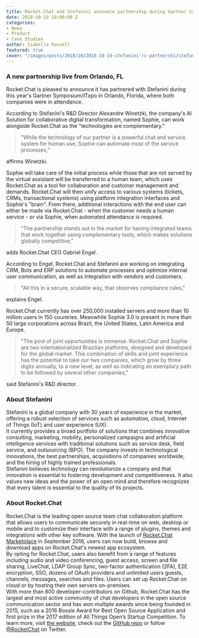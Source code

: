 ```yaml
---
title: Rocket.Chat and Stefanini announce partnership during Gartner Symposium/ITxpo
date: 2018-10-19 10:00:00 Z
categories:
- News
- Product
- Case Studies
author: Isabella Russell
featured: true
cover: "/images/posts/2018/10/2018-10-19-stefanini-rc-partnershi/stefanini-rc-cover.png"
---
```


### A new partnership live from Orlando, FL

Rocket.Chat is pleased to announce it has partnered with Stefanini during this year's Gartner Symposium/ITxpo in Orlando, Florida, where both companies were in attendance.

According to Stefanini's R&D Director Alexandre Winetzki, the company's AI Solution for collaborative digital transformation, named Sophie, can work alongside Rocket.Chat as the "technologies are complementary."

> "While the technology of our partner is a powerful chat and service system for human use, Sophie can automate most of the service processes,"

affirms Winetzki.

Sophie will take care of the initial process while those that are not served by the virtual assistant will be transferred to a human team, which uses Rocket.Chat as a tool for collaboration and customer management and demands. Rocket.Chat will then unify access to various systems (tickets, CRMs, transactional systems) using platform integration interfaces and Sophie's "brain". From there, additional interactions with the end user can either be made via Rocket.Chat - when the customer needs a human service - or via Sophie, when automated attendance is required.


> "The partnership stands out in the market for having integrated teams that work together using complementary tools, which makes solutions globally competitive,"

adds Rocket.Chat CEO Gabriel Engel.

According to Engel, Rocket.Chat and Stefanini are working on integrating CRM, Bots and ERP solutions to automate processes and optimize internal user communication, as well as integration with vendors and customers.

> "All this in a secure, scalable way, that observes compliance rules,"

explains Engel.

Rocket.Chat currently has over 250,000 installed servers and more than 10 million users in 150 countries. Meanwhile Sophie 3.0 is present in more than 50 large corporations across Brazil, the United States, Latin America and Europe.

> "The pool of joint opportunities is immense. Rocket.Chat and Sophie are two internationalized Brazilian platforms, designed and developed for the global market. This combination of skills and joint experience has the potential to take our two companies, which grow by three digits annually, to a new level, as well as indicating an exemplary path to be followed by several other companies,"

said Stefanini's R&D director.

### About Stefanini

Stefanini is a global company with 30 years of experience in the market, offering a robust selection of services such as automation, cloud, Internet of Things (IoT) and user experience (UX).
<br/>It currently provides a broad portfolio of solutions that combines innovative consulting, marketing, mobility, personalized campaigns and artificial intelligence services with traditional solutions such as service desk, field service, and outsourcing (BPO). The company invests in technological innovations, the best partnerships, acquisitions of companies worldwide, and the hiring of highly trained professionals.
<br/>Stefanini believes technology can revolutionize a company and that innovation is essential to fostering development and competitiveness. It also values new ideas and the power of an open mind and therefore recognizes that every talent is essential to the quality of its projects.


### About Rocket.Chat

Rocket.Chat is the leading open source team chat collaboration platform that allows users to communicate securely in real-time on web, desktop or mobile and to customize their interface with a range of plugins, themes and integrations with other key software. With the launch of [Rocket.Chat Marketplace](https://rocket.chat/2018/08/31/introducing-rocket-chat-marketplace/) in September 2018, users can now build, browse and download apps on Rocket.Chat's newest app ecosystem.
<br/>By opting for Rocket.Chat, users also benefit from a range of features including audio and video conferencing, guest access, screen and file sharing, LiveChat, LDAP Group Sync, two-factor authentication (2FA), E2E encryption, SSO, dozens of OAuth providers and unlimited users guests, channels, messages, searches and files. Users can set up Rocket.Chat on cloud or by hosting their own servers on-premises.
<br/>With more than 800 developer-contributors on Github, Rocket.Chat has the largest and most active community of chat developers in the open source communication sector and has won multiple awards since being founded in 2015, such as a 2016 Bossie Award for Best Open Source Application and first prize in the 2017 edition of All Things Open’s Startup Competition.
To learn more, visit [the website](https://rocket.chat.com), check out the [GitHub repo](https://github.com/RocketChat/Rocket.Chat) or follow [@RocketChat](https://twitter.com/RocketChat) on Twitter.

